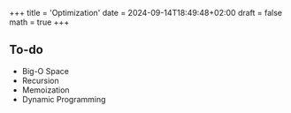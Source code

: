 +++
title = 'Optimization'
date = 2024-09-14T18:49:48+02:00
draft = false
math = true
+++

## To-do

- Big-O Space
- Recursion
- Memoization
- Dynamic Programming
